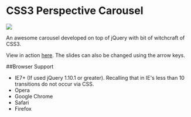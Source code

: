 CSS3 Perspective Carousel
=========================

![](https://raw.github.com/pinceladasdaweb/CSS3-Perspective-Carousel/master/example/assets/img/carousel.jpg)

An awesome carousel developed on top of jQuery with bit of witchcraft of CSS3.

View in action [here](http://www.pinceladasdaweb.com.br/blog/uploads/css3-perspective-carousel/). The slides can also be changed using the arrow keys.

##Browser Support

* IE7+ (If used jQuery 1.10.1 or greater). Recalling that in IE's less than 10 transitions do not occur via CSS.
* Opera
* Google Chrome
* Safari
* Firefox
